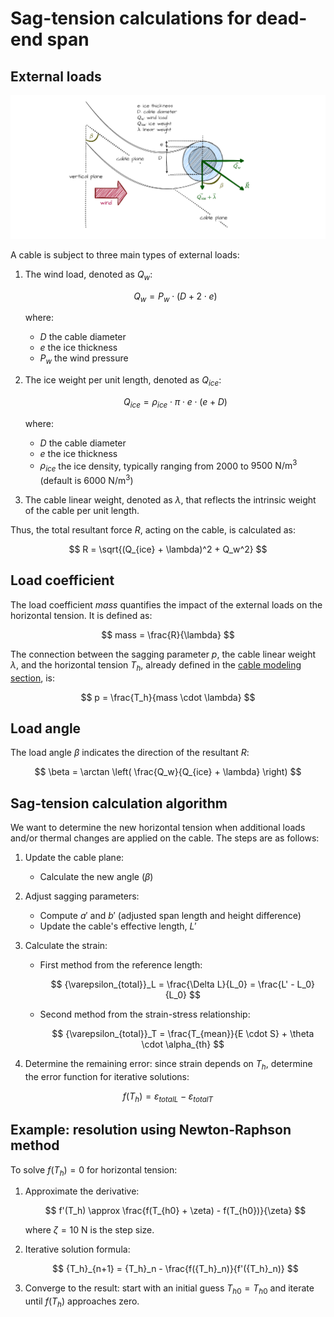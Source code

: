 # Sag-tension calculations for dead-end span

## External loads

![Image not available](./assets/cable_external_loads.drawio.png "External loads on cable image")

A cable is subject to three main types of external loads:

1. The wind load, denoted as $Q_w$:

   $$
   Q_w = P_w \cdot (D + 2 \cdot e)
   $$

   where:
   
   * $D$ the cable diameter
   * $e$ the ice thickness
   * $P_w$ the wind pressure

2. The ice weight per unit length, denoted as $Q_{ice}$:

   $$
   Q_{ice} = \rho_{ice} \cdot \pi \cdot e \cdot (e + D)
   $$

   where:

    * $D$ the cable diameter
    * $e$ the ice thickness
    * $\rho_{ice}$ the ice density, typically ranging from $2000$ to $9500\ \mathrm{N/m^3}$ (default is $6000\ \mathrm{N/m^3}$)
3. The cable linear weight, denoted as $\lambda$, that reflects the intrinsic weight of the cable per unit length.

Thus, the total resultant force $R$, acting on the cable, is calculated as:

$$
    R = \sqrt{(Q_{ice} + \lambda)^2 + Q_w^2}
$$

## Load coefficient

The load coefficient $mass$ quantifies the impact of the external loads on the horizontal tension. It is defined as:

$$
    mass = \frac{R}{\lambda}
$$

The connection between the sagging parameter $p$, the cable linear weight $\lambda$, and the horizontal tension $T_h$,
already defined in the [cable modeling section](ug_cable_model.md), is:

$$
    p = \frac{T_h}{mass \cdot \lambda}
$$

## Load angle

The load angle $\beta$ indicates the direction of the resultant $R$:

$$
    \beta = \arctan \left( \frac{Q_w}{Q_{ice} + \lambda} \right)
$$

## Sag-tension calculation algorithm

We want to determine the new horizontal tension when additional loads and/or thermal changes are applied on the cable.
The steps are as follows:

1. Update the cable plane:
    * Calculate the new angle ($\beta$)

2. Adjust sagging parameters:
    * Compute $a'$ and $b'$ (adjusted span length and height difference)
    * Update the cable's effective length, $L'$

3. Calculate the strain:
    * First method from the reference length:
      
      $$
      {\varepsilon_{total}}_L = \frac{\Delta L}{L_0} = \frac{L' - L_0}{L_0}
      $$

    * Second method from the strain-stress relationship:
      
      $$
      {\varepsilon_{total}}_T = \frac{T_{mean}}{E \cdot S} + \theta \cdot \alpha_{th}
      $$

4. Determine the remaining error: since strain depends on $T_h$, determine the error function for iterative solutions:

$$
    f(T_h) = {\varepsilon_{total}}_L - {\varepsilon_{total}}_T
$$

## Example: resolution using Newton-Raphson method

To solve $f(T_h) = 0$ for horizontal tension:

1. Approximate the derivative:

   $$
   f'(T_h) \approx \frac{f(T_{h0} + \zeta) - f(T_{h0})}{\zeta}
   $$

   where $\zeta = 10\ \mathrm{N}$ is the step size.

2. Iterative solution formula:

   $$
   {T_h}_{n+1} = {T_h}_n - \frac{f({T_h}_n)}{f'({T_h}_n)}
   $$

3. Converge to the result: start with an initial guess ${T_h}_0 = T_{h0}$ and iterate until $f(T_h)$ approaches zero.